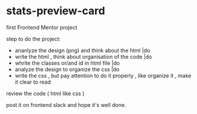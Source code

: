 # stats-preview-card
first Frontend Mentor project

step to do the project:

- ananlyze the design (png) and think about the html |do
- write the html , think about organisation of the code |do
- whrite the classes or/and id in html file |do
- analyze the design to organize the css  |do
- write the css , but pay attention to do it properly , like organize it , make it clear to read

review the code ( html like css )

post it on frontend slack and hope it's well done.
